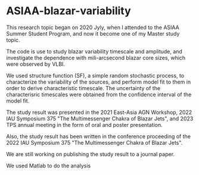 # ASIAA-blazar-variability

This research topic began on 2020 Jyly, when I attended to the ASIAA Summer Student Program, and now it become one of my Master study topic.

The code is use to study blazar variability timescale and amplitude, and investigate the dependence with mili-arcsecond blazar core sizes, which were observed by VLBI.

We used structure function (SF), a simple random stochastic process, to characterize the variability of the sources, and perform model fit to them in order to derive characteristic timescale. 
The uncertainty of the characterisric timescales were obtained from the confidence interval of the model fit.

The study result was presented in the 2021 East-Asia AGN Workshop, 2022 IAU Symposium 375 "The Multimessenger Chakra of Blazar Jets", and 2023 TPS annual meeting in the form of oral and poster presentation.

Also, the study result has been written in the conference proceeding of the 2022 IAU Symposium 375 "The Multimessenger Chakra of Blazar Jets".

We are still working on publishing the study result to a journal paper.

We used Matlab to do the analysis
